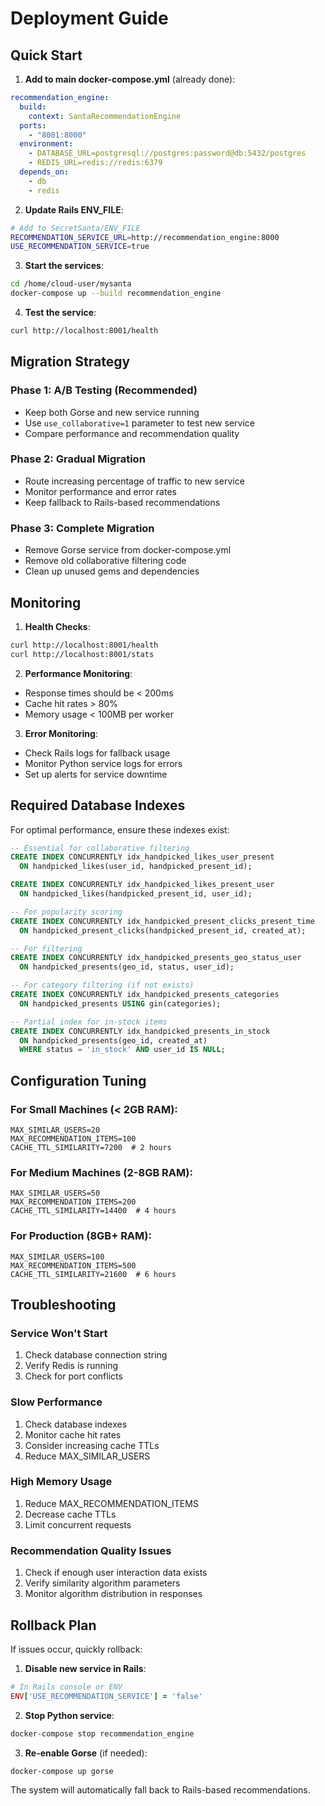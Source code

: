 # Deployment Guide

## Quick Start

1. **Add to main docker-compose.yml** (already done):
```yaml
recommendation_engine:
  build: 
    context: SantaRecommendationEngine
  ports:
    - "8001:8000"
  environment:
    - DATABASE_URL=postgresql://postgres:password@db:5432/postgres
    - REDIS_URL=redis://redis:6379
  depends_on:
    - db
    - redis
```

2. **Update Rails ENV_FILE**:
```bash
# Add to SecretSanta/ENV_FILE
RECOMMENDATION_SERVICE_URL=http://recommendation_engine:8000
USE_RECOMMENDATION_SERVICE=true
```

3. **Start the services**:
```bash
cd /home/cloud-user/mysanta
docker-compose up --build recommendation_engine
```

4. **Test the service**:
```bash
curl http://localhost:8001/health
```

## Migration Strategy

### Phase 1: A/B Testing (Recommended)
- Keep both Gorse and new service running
- Use `use_collaborative=1` parameter to test new service
- Compare performance and recommendation quality

### Phase 2: Gradual Migration
- Route increasing percentage of traffic to new service
- Monitor performance and error rates
- Keep fallback to Rails-based recommendations

### Phase 3: Complete Migration
- Remove Gorse service from docker-compose.yml
- Remove old collaborative filtering code
- Clean up unused gems and dependencies

## Monitoring

1. **Health Checks**:
```bash
curl http://localhost:8001/health
curl http://localhost:8001/stats
```

2. **Performance Monitoring**:
- Response times should be < 200ms
- Cache hit rates > 80%
- Memory usage < 100MB per worker

3. **Error Monitoring**:
- Check Rails logs for fallback usage
- Monitor Python service logs for errors
- Set up alerts for service downtime

## Required Database Indexes

For optimal performance, ensure these indexes exist:

```sql
-- Essential for collaborative filtering
CREATE INDEX CONCURRENTLY idx_handpicked_likes_user_present 
  ON handpicked_likes(user_id, handpicked_present_id);

CREATE INDEX CONCURRENTLY idx_handpicked_likes_present_user 
  ON handpicked_likes(handpicked_present_id, user_id);

-- For popularity scoring
CREATE INDEX CONCURRENTLY idx_handpicked_present_clicks_present_time 
  ON handpicked_present_clicks(handpicked_present_id, created_at);

-- For filtering
CREATE INDEX CONCURRENTLY idx_handpicked_presents_geo_status_user 
  ON handpicked_presents(geo_id, status, user_id);

-- For category filtering (if not exists)
CREATE INDEX CONCURRENTLY idx_handpicked_presents_categories 
  ON handpicked_presents USING gin(categories);

-- Partial index for in-stock items
CREATE INDEX CONCURRENTLY idx_handpicked_presents_in_stock 
  ON handpicked_presents(geo_id, created_at) 
  WHERE status = 'in_stock' AND user_id IS NULL;
```

## Configuration Tuning

### For Small Machines (< 2GB RAM):
```env
MAX_SIMILAR_USERS=20
MAX_RECOMMENDATION_ITEMS=100
CACHE_TTL_SIMILARITY=7200  # 2 hours
```

### For Medium Machines (2-8GB RAM):
```env
MAX_SIMILAR_USERS=50
MAX_RECOMMENDATION_ITEMS=200
CACHE_TTL_SIMILARITY=14400  # 4 hours
```

### For Production (8GB+ RAM):
```env
MAX_SIMILAR_USERS=100
MAX_RECOMMENDATION_ITEMS=500
CACHE_TTL_SIMILARITY=21600  # 6 hours
```

## Troubleshooting

### Service Won't Start
1. Check database connection string
2. Verify Redis is running
3. Check for port conflicts

### Slow Performance
1. Check database indexes
2. Monitor cache hit rates
3. Consider increasing cache TTLs
4. Reduce MAX_SIMILAR_USERS

### High Memory Usage
1. Reduce MAX_RECOMMENDATION_ITEMS
2. Decrease cache TTLs
3. Limit concurrent requests

### Recommendation Quality Issues
1. Check if enough user interaction data exists
2. Verify similarity algorithm parameters
3. Monitor algorithm distribution in responses

## Rollback Plan

If issues occur, quickly rollback:

1. **Disable new service in Rails**:
```ruby
# In Rails console or ENV
ENV['USE_RECOMMENDATION_SERVICE'] = 'false'
```

2. **Stop Python service**:
```bash
docker-compose stop recommendation_engine
```

3. **Re-enable Gorse** (if needed):
```bash
docker-compose up gorse
```

The system will automatically fall back to Rails-based recommendations.